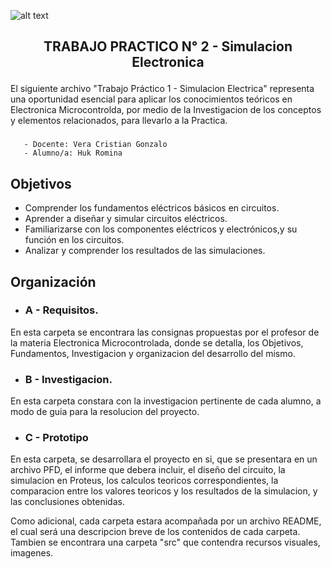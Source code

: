 ![alt text]()

## <p style="text-align: center;">TRABAJO PRACTICO N° 2 - Simulacion Electronica</p>


El siguiente archivo "Trabajo Práctico 1 - Simulacion Electrica" representa una oportunidad esencial para aplicar los
conocimientos teóricos en Electronica Microcontrolda, por medio de la Investigacion de los conceptos y elementos relacionados, para llevarlo a la Practica.

### <p>  
       - Docente: Vera Cristian Gonzalo
       - Alumno/a: Huk Romina 
</P>

## Objetivos
- Comprender los fundamentos eléctricos básicos en circuitos.
- Aprender a diseñar y simular circuitos eléctricos.
- Familiarizarse con los componentes eléctricos y electrónicos,y su función en los circuitos.
- Analizar y comprender los resultados de las simulaciones.

## Organización

- ### A - Requisitos. 
En esta carpeta se encontrara las consignas propuestas por el profesor de la materia Electronica Microcontrolada, donde se detalla, los Objetivos, Fundamentos, Investigacion y organizacion del desarrollo del mismo.

- ### B - Investigacion.
En esta carpeta constara con la investigacion pertinente de cada alumno, a modo de guia para la resolucion del proyecto.

- ### C - Prototipo
En esta carpeta, se desarrollara el proyecto en si, que se presentara en un archivo PFD, el informe que debera incluir, el diseño del circuito, la simulacion en Proteus, los calculos teoricos correspondientes, la comparacion entre los valores teoricos y los resultados de la simulacion, y las conclusiones obtenidas.

Como adicional, cada carpeta estara acompañada por un archivo README, el cual será una descripcion breve de los contenidos de cada carpeta. Tambien se encontrara una carpeta "src" que contendra recursos visuales, imagenes.